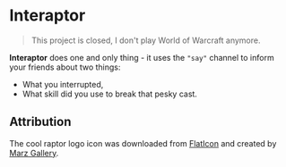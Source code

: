 # Interaptor

> This project is closed, I don't play World of Warcraft anymore.

**Interaptor** does one and only thing - it uses the `"say"` channel to inform your friends about two things:

- What you interrupted,
- What skill did you use to break that pesky cast.

## Attribution

The cool raptor logo icon was downloaded from [FlatIcon](https://www.flaticon.com/) and created by [Marz Gallery](https://www.flaticon.com/authors/marz-gallery).
